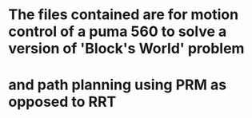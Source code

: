 # The files contained are for motion control of a puma 560 to solve a version of 'Block's World' problem
# and path planning using PRM as opposed to RRT
